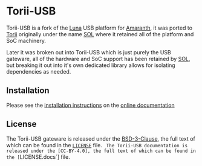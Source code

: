 # Torii-USB

Torii-USB is a fork of the [Luna] USB platform for [Amaranth], it was ported to [Torii] originally under the name [SOL] where it retained all of the platform and SoC machinery.

Later it was broken out into Torii-USB which is just purely the USB gateware, all of the hardware and SoC support has been retained by [SOL], but breaking it out into it's own dedicated library allows for isolating dependencies as needed.

## Installation

Please see the [installation instructions] on the [online documentation]

## License

The Torii-USB gateware is released under the [BSD-3-Clause], the full text of which can be found in the [`LICENSE`] file.
`
The Torii-USB documentation is released under the [CC-BY-4.0], the full text of which can be found in the [`LICENSE.docs`] file.

[Luna]: https://github.com/greatscottgadgets/luna/
[Amaranth]: https://github.com/amaranth-lang
[Torii]: https://github.com/shrine-maiden-heavy-industries/torii-hdl
[SOL]: https://github.com/shrine-maiden-heavy-industries/sol
[installation instructions]: https://torii-usb.shmdn.link/install.html
[online documentation]: https://torii-usb.shmdn.link/
[BSD-3-Clause]: https://spdx.org/licenses/BSD-3-Clause.html
[`LICENSE`]: ./LICENSE
[CC-BY-4.0]: https://creativecommons.org/licenses/by/4.0/
[`LICENSE.docs`]: ./LICENSE.docs
